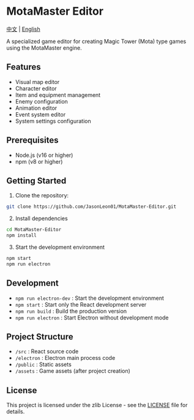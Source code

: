 # MotaMaster Editor
[中文](README_CN.md) | [English](README.md)

A specialized game editor for creating Magic Tower (Mota) type games using the MotaMaster engine.

## Features

- Visual map editor
- Character editor
- Item and equipment management
- Enemy configuration
- Animation editor
- Event system editor
- System settings configuration

## Prerequisites

- Node.js (v16 or higher)
- npm (v8 or higher)

## Getting Started

1. Clone the repository:
```bash
git clone https://github.com/JasonLeon01/MotaMaster-Editor.git
```
2. Install dependencies
```bash
cd MotaMaster-Editor
npm install
```

3. Start the development environment
```bash
npm start
npm run electron
```

## Development
- `npm run electron-dev` : Start the development environment
- `npm start` : Start only the React development server
- `npm run build` : Build the production version
- `npm run electron` : Start Electron without development mode

## Project Structure
- `/src` : React source code
- `/electron` : Electron main process code
- `/public` : Static assets
- `/assets` : Game assets (after project creation)

## License
This project is licensed under the zlib License - see the [LICENSE](LICENSE) file for details.
